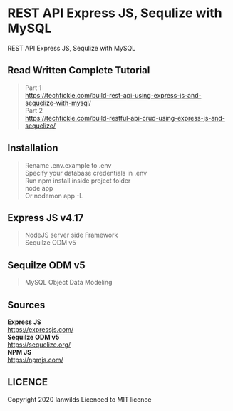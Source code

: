 # REST API Express JS, Sequlize with MySQL
REST API Express JS, Sequlize with MySQL

## Read Written Complete Tutorial 
> Part 1<br>
https://techfickle.com/build-rest-api-using-express-js-and-sequelize-with-mysql/<br>
> Part 2 <br>
https://techfickle.com/build-restful-api-crud-using-express-js-and-sequelize/
## Installation
> Rename .env.example to .env <br>
> Specify your database credentials in .env <br>
> Run npm install inside project folder<br>
> node app<br> Or
> nodemon app -L

## Express JS v4.17
> NodeJS server side Framework<br>
> Sequilze ODM v5<br>
## Sequilze ODM v5
> MySQL Object Data Modeling <br>



## Sources
 **Express JS**<br>
  https://expressjs.com/<br>
 **Sequilze ODM v5**<br>
  https://sequelize.org/<br>
 **NPM JS**<br>
   https://npmjs.com/<br>
## LICENCE
Copyright 2020 lanwilds Licenced to MIT licence

